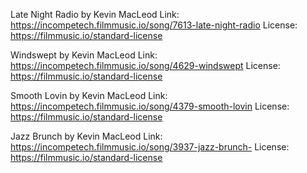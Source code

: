 Late Night Radio by Kevin MacLeod
Link: https://incompetech.filmmusic.io/song/7613-late-night-radio
License: https://filmmusic.io/standard-license

Windswept by Kevin MacLeod
Link: https://incompetech.filmmusic.io/song/4629-windswept
License: https://filmmusic.io/standard-license

Smooth Lovin by Kevin MacLeod
Link: https://incompetech.filmmusic.io/song/4379-smooth-lovin
License: https://filmmusic.io/standard-license

Jazz Brunch  by Kevin MacLeod
Link: https://incompetech.filmmusic.io/song/3937-jazz-brunch-
License: https://filmmusic.io/standard-license